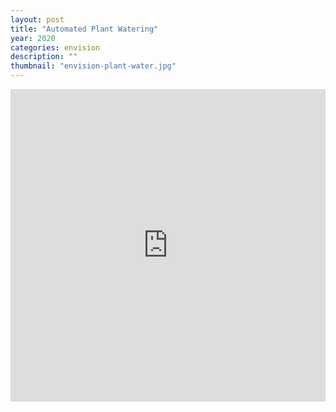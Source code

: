 ```yaml
---
layout: post
title: "Automated Plant Watering"
year: 2020
categories: envision
description: ""
thumbnail: "envision-plant-water.jpg"
---
```


<iframe style="width: 100%;height: 500px;border: 0px;" src="https://prezi.com/view/njcNcQoUEbCXhONeWQv2/embed" webkitallowfullscreen="1" mozallowfullscreen="1" allowfullscreen="1" class="center-video"></iframe>